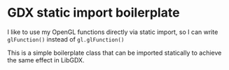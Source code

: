 # GDX static import boilerplate

I like to use my OpenGL functions directly via static import, so I can write ````glFunction()```` instead of ````gl.glFunction()````

This is a simple boilerplate class that can be imported statically to achieve the same effect in LibGDX.